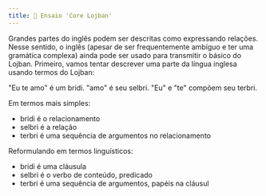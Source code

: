 ```yaml
---
title: 📝 Ensaio 'Core Lojban'
---
```


<div class="lojbo">

Grandes partes do inglês podem ser descritas como expressando relações. Nesse sentido, o inglês (apesar de ser frequentemente ambíguo e ter uma gramática complexa) ainda pode ser usado para transmitir o básico do Lojban. Primeiro, vamos tentar descrever uma parte da língua inglesa usando termos do Lojban:

"Eu te amo" é um bridi.
"amo" é seu selbri.
"Eu" e "te" compõem seu terbri.

Em termos mais simples:
* bridi é o relacionamento
* selbri é a relação
* terbri é uma sequência de argumentos no relacionamento

<!-- Reformulando em termos matemáticos:
* bridi é a expressão com uma função como `f(1,2)`
* selbri é a função `f(x,y)`
* terbri é a sequência de argumentos `1,2`
O valor de retorno da função pode ser considerado sempre como `verdadeiro`. Considere uma função `é verdade que x é menor que y`. -->

Reformulando em termos linguísticos:
* bridi é uma cláusula
* selbri é o verbo de conteúdo, predicado
* terbri é uma sequência de argumentos, papéis na cláusul